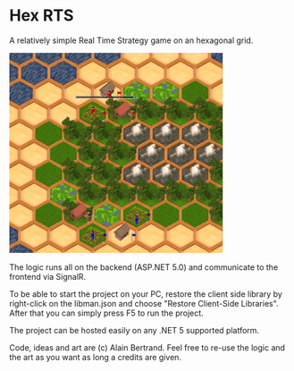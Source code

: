 # Hex RTS

A relatively simple Real Time Strategy game on an hexagonal grid.

![Preview](https://github.com/bertrandpsi/HexRts/blob/master/HexRts/wwwroot/images/hexrts/screen_1.png?raw=true)

The logic runs all on the backend (ASP.NET 5.0) and communicate to the frontend via SignalR.

To be able to start the project on your PC, restore the client side library by right-click on the libman.json and choose "Restore Client-Side Libraries". After that you can simply press F5 to run the project.

The project can be hosted easily on any .NET 5 supported platform.

Code, ideas and art are (c) Alain Bertrand. Feel free to re-use the logic and the art as you want as long a credits are given.

